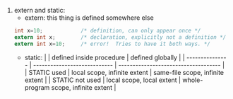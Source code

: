 1. extern and static:
    - extern: this thing is defined somewhere else
    ```c
    int x=10;            /* definition, can only appear once */
    extern int x;        /* declaration, explicitly not a definition */
    extern int x=10;     /* error!  Tries to have it both ways. */
    ```
    - static:
    |                 | defined inside procedure     | defined globally                     |
    | --------------- | ---------------------------- | ------------------------------------ |
    | STATIC used     | local scope, infinite extent | same-file scope, infinite extent     |
    | STATIC not used | local scope, local extent    | whole-program scope, infinite extent |


